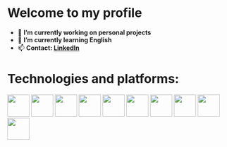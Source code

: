 <h1>Welcome to my profile</h1>

- 🔭 <b>I’m currently working on personal projects</b>
- 🌱 <b>I’m currently learning English</b>
- 📫 <b>Contact: <a href="www.linkedin.com/in/juceliodelmondes">LinkedIn</a></b>

<h1>Technologies and platforms:</h1>

<div style="inline_block">
  <img style="width:50px;" src="https://cdn.jsdelivr.net/gh/devicons/devicon/icons/java/java-original.svg" />
  <img style="width:50px;" src="https://cdn.jsdelivr.net/gh/devicons/devicon/icons/arduino/arduino-original.svg" />
  <img style="width:50px;" src="https://cdn.jsdelivr.net/gh/devicons/devicon/icons/raspberrypi/raspberrypi-original.svg" />
  <img style="width:50px;" src="https://cdn.jsdelivr.net/gh/devicons/devicon/icons/spring/spring-original.svg" />
  <img style="width:50px;" src="https://cdn.jsdelivr.net/gh/devicons/devicon/icons/jira/jira-original-wordmark.svg" />
  <img style="width:50px;" src="https://cdn.jsdelivr.net/gh/devicons/devicon/icons/confluence/confluence-original-wordmark.svg" />
  <img style="width:50px;" src="https://cdn.jsdelivr.net/gh/devicons/devicon/icons/mysql/mysql-original-wordmark.svg" />
  <img style="width:50px;" src="https://cdn.jsdelivr.net/gh/devicons/devicon/icons/nodejs/nodejs-original.svg" />
  <img style="width:50px;" src="https://cdn.jsdelivr.net/gh/devicons/devicon/icons/typescript/typescript-original.svg" />
  <img style="width:50px;" src="https://cdn.jsdelivr.net/gh/devicons/devicon/icons/debian/debian-plain-wordmark.svg" />
</div>

